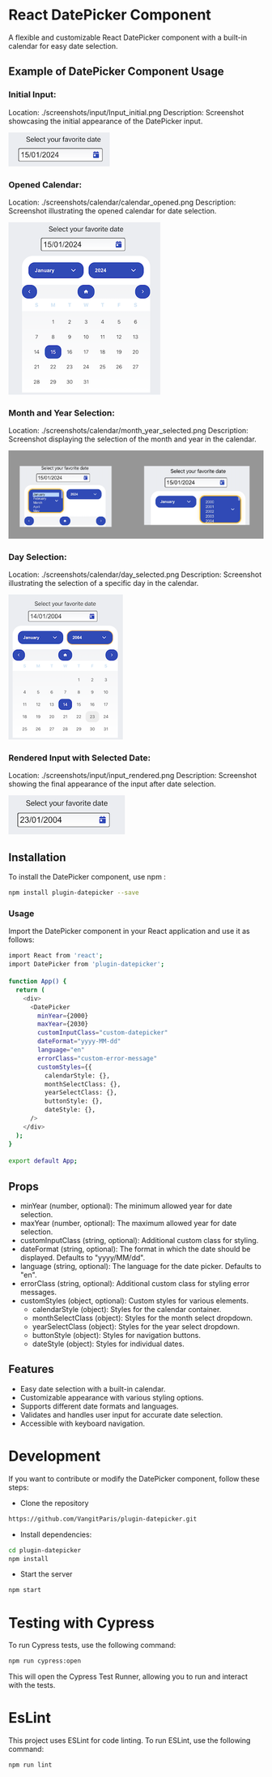 # React DatePicker Component

A flexible and customizable React DatePicker component with a built-in calendar for easy date selection.

## Example of DatePicker Component Usage

### Initial Input:
Location: ./screenshots/input/Input_initial.png
Description: Screenshot showcasing the initial appearance of the DatePicker input.

![Input initial](./screenshots/input/Input_initial.png)


### Opened Calendar:
Location: ./screenshots/calendar/calendar_opened.png
Description: Screenshot illustrating the opened calendar for date selection.

![Calendar opened](./screenshots/calendar/calendar_opened.png)

### Month and Year Selection:
Location: ./screenshots/calendar/month_year_selected.png
Description: Screenshot displaying the selection of the month and year in the calendar.

![Select month and year](./screenshots/calendar/month_year_selected.png)


### Day Selection:
Location: ./screenshots/calendar/day_selected.png
Description: Screenshot illustrating the selection of a specific day in the calendar.

![Select Day](./screenshots/calendar/day_selected.png)

### Rendered Input with Selected Date:
Location: ./screenshots/input/input_rendered.png
Description: Screenshot showing the final appearance of the input after date selection.

![Input rendered](./screenshots/input/input_rendered.png)


## Installation

To install the DatePicker component, use npm :

```bash
npm install plugin-datepicker --save
```


### Usage

Import the DatePicker component in your React application and use it as follows:

```bash
import React from 'react';
import DatePicker from 'plugin-datepicker';

function App() {
  return (
    <div>
      <DatePicker
        minYear={2000}
        maxYear={2030}
        customInputClass="custom-datepicker"
        dateFormat="yyyy-MM-dd"
        language="en"
        errorClass="custom-error-message"
        customStyles={{
          calendarStyle: {},
          monthSelectClass: {},
          yearSelectClass: {},
          buttonStyle: {},
          dateStyle: {},
      />
    </div>
  );
}

export default App;
```

## Props
- minYear (number, optional): The minimum allowed year for date selection.
- maxYear (number, optional): The maximum allowed year for date selection.
- customInputClass (string, optional): Additional custom class for styling.
- dateFormat (string, optional): The format in which the date should be displayed. Defaults to "yyyy/MM/dd".
- language (string, optional): The language for the date picker. Defaults to "en".
- errorClass (string, optional): Additional custom class for styling error messages.
- customStyles (object, optional): Custom styles for various elements.
  - calendarStyle (object): Styles for the calendar container.
  - monthSelectClass (object): Styles for the month select dropdown.
  - yearSelectClass (object): Styles for the year select dropdown.
  - buttonStyle (object): Styles for navigation buttons.
  - dateStyle (object): Styles for individual dates.


## Features
- Easy date selection with a built-in calendar.
- Customizable appearance with various styling options.
- Supports different date formats and languages.
- Validates and handles user input for accurate date selection.
- Accessible with keyboard navigation.

# Development
If you want to contribute or modify the DatePicker component, follow these steps:
- Clone the repository 
```bash
https://github.com/VangitParis/plugin-datepicker.git
```

- Install dependencies: 
```bash
cd plugin-datepicker
npm install
```
- Start the server
```bash
npm start
```

# Testing with Cypress 
To run Cypress tests, use the following command:
```bash
npm run cypress:open
```
This will open the Cypress Test Runner, allowing you to run and interact with the tests.

# EsLint
This project uses ESLint for code linting. To run ESLint, use the following command:
```bash
npm run lint
```


